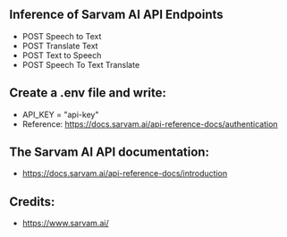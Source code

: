 ## Inference of **Sarvam AI API** Endpoints
- POST Speech to Text
- POST Translate Text
- POST Text to Speech
- POST Speech To Text Translate

## Create a .env file and write:
- API_KEY = "api-key"
- Reference: https://docs.sarvam.ai/api-reference-docs/authentication

## The Sarvam AI API documentation:
- https://docs.sarvam.ai/api-reference-docs/introduction

## Credits:
- https://www.sarvam.ai/

